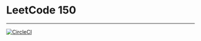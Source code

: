 # LeetCode 150

---

[![CircleCI](https://circleci.com/gh/MrHuxu/leetcode150.svg?style=svg)](https://circleci.com/gh/MrHuxu/leetcode150)